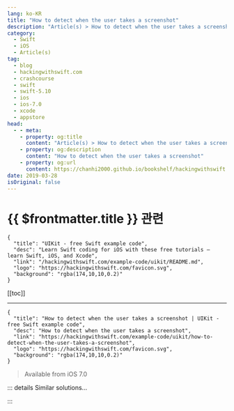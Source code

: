 ```yaml
---
lang: ko-KR
title: "How to detect when the user takes a screenshot"
description: "Article(s) > How to detect when the user takes a screenshot"
category:
  - Swift
  - iOS
  - Article(s)
tag: 
  - blog
  - hackingwithswift.com
  - crashcourse
  - swift
  - swift-5.10
  - ios
  - ios-7.0
  - xcode
  - appstore
head:
  - - meta:
    - property: og:title
      content: "Article(s) > How to detect when the user takes a screenshot"
    - property: og:description
      content: "How to detect when the user takes a screenshot"
    - property: og:url
      content: https://chanhi2000.github.io/bookshelf/hackingwithswift.com/example-code/uikit/how-to-detect-when-the-user-takes-a-screenshot.html
date: 2019-03-28
isOriginal: false
---
```


# {{ $frontmatter.title }} 관련

```component VPCard
{
  "title": "UIKit - free Swift example code",
  "desc": "Learn Swift coding for iOS with these free tutorials – learn Swift, iOS, and Xcode",
  "link": "/hackingwithswift.com/example-code/uikit/README.md",
  "logo": "https://hackingwithswift.com/favicon.svg",
  "background": "rgba(174,10,10,0.2)"
}
```

[[toc]]

---

```component VPCard
{
  "title": "How to detect when the user takes a screenshot | UIKit - free Swift example code",
  "desc": "How to detect when the user takes a screenshot",
  "link": "https://hackingwithswift.com/example-code/uikit/how-to-detect-when-the-user-takes-a-screenshot",
  "logo": "https://hackingwithswift.com/favicon.svg",
  "background": "rgba(174,10,10,0.2)"
}
```

> Available from iOS 7.0

<!-- TODO: 작성 -->

<!--
If you’re showing sensitive data it can be important to know when you’re user takes a screenshot. Snapchat, for example, automatically notifies participants in a conversation if someone takes a screenshot, effectively letting them know their privacy might have been breached.

The key is to watch for the `.UIApplicationUserDidTakeScreenshot` message to be posted, which will happen whenever a screenshot happens. For example, this runs a `screenshotTaken()` method:

```swift
NotificationCenter.default.addObserver(self, selector: #selector(screenshotTaken), name: UIApplication.userDidTakeScreenshotNotification, object: nil)
```

And this just prints a log message instead:

```swift
NotificationCenter.default.addObserver(forName: UIApplication.userDidTakeScreenshotNotification, object: nil, queue: OperationQueue.main) { notification in
    print("Screenshot taken!")
}
```

Use whichever of those two fits your needs best.

-->

::: details Similar solutions…

<!--
/quick-start/swiftui/how-to-create-multi-column-lists-using-table">How to create multi-column lists using Table 
/example-code/system/how-to-detect-which-country-a-user-is-in">How to detect which country a user is in 
/quick-start/swiftui/how-to-detect-the-user-hovering-over-a-view">How to detect the user hovering over a view 
/quick-start/concurrency/how-to-call-an-async-function-using-async-let">How to call an async function using async let 
/example-code/uikit/how-to-detect-keyboard-input-using-pressesbegan-and-pressesended">How to detect keyboard input using pressesBegan() and pressesEnded()</a>
-->

:::

